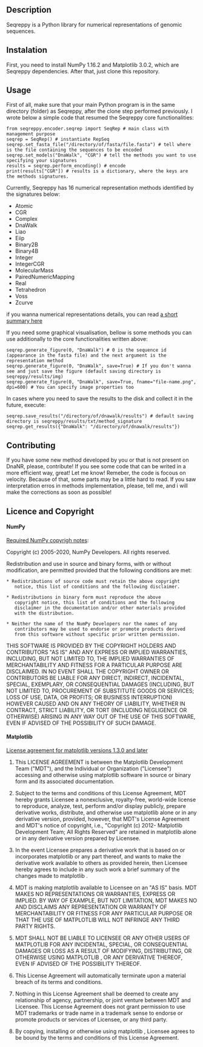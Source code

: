 ## Description
Seqreppy is a Python library for numerical representations of genomic sequences.

## Instalation
First, you need to install NumPy 1.16.2 and Matplotlib 3.0.2, which are Seqreppy dependencies.
After that, just clone this repository.

## Usage
First of all, make sure that your main Python program is in the same directory (folder) as Seqreppy, after the clone step performed previously.
I wrote below a simple code that resumed the Seqreppy core functionalities:

```
from seqreppy.encoder.seqrep import SeqRep # main class with management purpose
seqrep = SeqRep() # instantiate RepSeq
seqrep.set_fasta_file("/directory/of/fasta/file.fasta") # tell where is the file containing the sequences to be encoded
seqrep.set_models("DnaWalk", "CGR") # tell the methods you want to use specifying your signatures 
results = seqrep.perform_encoding() # encode
print(results["CGR"]) # results is a dictionary, where the keys are the methods signatures.   
```
Currently, Seqreppy has 16 numerical representation methods identified by the signatures below:

* Atomic
* CGR
* Complex
* DnaWalk
* Liao
* Eiip
* Binary2B
* Binary4B
* Integer
* IntegerCGR
* MolecularMass
* PairedNumericMapping
* Real
* Tetrahedron
* Voss
* Zcurve

if you wanna numerical representations details, you can read [a short summary here](nr_summary.pdf)

If you need some graphical visualisation, bellow is some methods you can use additionally to the core functionalities written above:

```
seqrep.generate_figure(0, "DnaWalk") # 0 is the sequence id (appearance in the fasta file) and the next argument is the representation method
seqrep.generate_figure(0, "DnaWalk", save=True) # If you don't wanna see and just save the figure (default saving directory is seqreppy/results/img)
seqrep.generate_figure(0, "DnaWalk", save=True, fname="file-name.png", dpi=600) # You can specify image properties too
```

In cases where you need to save the results to the disk and collect it in the future, execute:

```
seqrep.save_results("/directory/of/dnawalk/results") # default saving directory is seqreppy/results/txt/method_signature
seqrep.get_results({"DnaWalk": "/directory/of/dnawalk/results"})
```

## Contributing
If you have some new method developed by you or that is not present on DnaNR,
please, contribute!
If you see some code that can be writed in a more efficient way, great! Let me know! Remeber, the code is focous on velocity. Because of that, some parts may be a little hard to read.
If you saw interpretation erros in methods implementation, please, tell me, and i will make the corrections as soon as possible!

## Licence and Copyright
#### NumPy 
[Required NumPy copyrigh notes](https://github.com/numpy/numpy/blob/master/LICENSE.txt):

Copyright (c) 2005-2020, NumPy Developers.
All rights reserved.

Redistribution and use in source and binary forms, with or without
modification, are permitted provided that the following conditions are
met:

    * Redistributions of source code must retain the above copyright
       notice, this list of conditions and the following disclaimer.

    * Redistributions in binary form must reproduce the above
       copyright notice, this list of conditions and the following
       disclaimer in the documentation and/or other materials provided
       with the distribution.

    * Neither the name of the NumPy Developers nor the names of any
       contributors may be used to endorse or promote products derived
       from this software without specific prior written permission.

THIS SOFTWARE IS PROVIDED BY THE COPYRIGHT HOLDERS AND CONTRIBUTORS
"AS IS" AND ANY EXPRESS OR IMPLIED WARRANTIES, INCLUDING, BUT NOT
LIMITED TO, THE IMPLIED WARRANTIES OF MERCHANTABILITY AND FITNESS FOR
A PARTICULAR PURPOSE ARE DISCLAIMED. IN NO EVENT SHALL THE COPYRIGHT
OWNER OR CONTRIBUTORS BE LIABLE FOR ANY DIRECT, INDIRECT, INCIDENTAL,
SPECIAL, EXEMPLARY, OR CONSEQUENTIAL DAMAGES (INCLUDING, BUT NOT
LIMITED TO, PROCUREMENT OF SUBSTITUTE GOODS OR SERVICES; LOSS OF USE,
DATA, OR PROFITS; OR BUSINESS INTERRUPTION) HOWEVER CAUSED AND ON ANY
THEORY OF LIABILITY, WHETHER IN CONTRACT, STRICT LIABILITY, OR TORT
(INCLUDING NEGLIGENCE OR OTHERWISE) ARISING IN ANY WAY OUT OF THE USE
OF THIS SOFTWARE, EVEN IF ADVISED OF THE POSSIBILITY OF SUCH DAMAGE.

#### Matplotlib
[License agreement for matplotlib versions 1.3.0 and later](https://github.com/matplotlib/matplotlib/blob/master/LICENSE/LICENSE)

1. This LICENSE AGREEMENT is between the Matplotlib Development Team
("MDT"), and the Individual or Organization ("Licensee") accessing and
otherwise using matplotlib software in source or binary form and its
associated documentation.

2. Subject to the terms and conditions of this License Agreement, MDT
hereby grants Licensee a nonexclusive, royalty-free, world-wide license
to reproduce, analyze, test, perform and/or display publicly, prepare
derivative works, distribute, and otherwise use matplotlib
alone or in any derivative version, provided, however, that MDT's
License Agreement and MDT's notice of copyright, i.e., "Copyright (c)
2012- Matplotlib Development Team; All Rights Reserved" are retained in
matplotlib  alone or in any derivative version prepared by
Licensee.

3. In the event Licensee prepares a derivative work that is based on or
incorporates matplotlib or any part thereof, and wants to
make the derivative work available to others as provided herein, then
Licensee hereby agrees to include in any such work a brief summary of
the changes made to matplotlib .

4. MDT is making matplotlib available to Licensee on an "AS
IS" basis.  MDT MAKES NO REPRESENTATIONS OR WARRANTIES, EXPRESS OR
IMPLIED.  BY WAY OF EXAMPLE, BUT NOT LIMITATION, MDT MAKES NO AND
DISCLAIMS ANY REPRESENTATION OR WARRANTY OF MERCHANTABILITY OR FITNESS
FOR ANY PARTICULAR PURPOSE OR THAT THE USE OF MATPLOTLIB
WILL NOT INFRINGE ANY THIRD PARTY RIGHTS.

5. MDT SHALL NOT BE LIABLE TO LICENSEE OR ANY OTHER USERS OF MATPLOTLIB
 FOR ANY INCIDENTAL, SPECIAL, OR CONSEQUENTIAL DAMAGES OR
LOSS AS A RESULT OF MODIFYING, DISTRIBUTING, OR OTHERWISE USING
MATPLOTLIB , OR ANY DERIVATIVE THEREOF, EVEN IF ADVISED OF
THE POSSIBILITY THEREOF.

6. This License Agreement will automatically terminate upon a material
breach of its terms and conditions.

7. Nothing in this License Agreement shall be deemed to create any
relationship of agency, partnership, or joint venture between MDT and
Licensee.  This License Agreement does not grant permission to use MDT
trademarks or trade name in a trademark sense to endorse or promote
products or services of Licensee, or any third party.

8. By copying, installing or otherwise using matplotlib ,
Licensee agrees to be bound by the terms and conditions of this License
Agreement.
